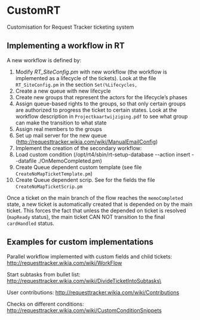 # CustomRT
Customisation for Request Tracker ticketing system

## Implementing a workflow in RT

A new workflow is defined by:

1. Modify *RT_SiteConfig.pm* with new workflow (the workflow is implemented as a lifecycle of the tickets). Look at the file `RT_SiteConfig.pm` in the section `Set(%Lifecycles,`
2. Create a new queue with new lifecycle
3. Create new groups that represent the actors for the lifecycle’s phases
4. Assign queue-based rights to the groups, so that only certain groups are authorized to progress the ticket to certain states. Look at the workflow description in `Projectkaartwijziging.pdf` to see what group can make the transition to what state
5. Assign real members to the groups
6. Set up mail server for the new queue (http://requesttracker.wikia.com/wiki/ManualEmailConfig)
7. Implement the creation of the secondary workflow:
  1. Load custom condition (/opt/rt4/sbin/rt-setup-database --action insert --datafile ./OnMemoCompleted.pm)
  2. Create Queue dependent custom template (see file `CreateNoMapTicketTemplate.pm`)
  3. Create Queue dependent scrip. See for the fields the file `CreateNoMapTicketScrip.pm`

Once a ticket on the main branch of the flow reaches the `memoCompleted` state, a new ticket is automatically created that is depended on by the main ticket. This forces the fact that unless the depended on ticket is resolved (`mapReady` status), the main ticket CAN NOT transition to the final `cardHandled` status.

## Examples for custom implementations
Parallel workflow implemented with custom fields and child tickets:
http://requesttracker.wikia.com/wiki/WorkFlow

Start subtasks from bullet list:
http://requesttracker.wikia.com/wiki/DivideTicketIntoSubtasks\

User contributions:
http://requesttracker.wikia.com/wiki/Contributions

Checks on different conditions:
http://requesttracker.wikia.com/wiki/CustomConditionSnippets
